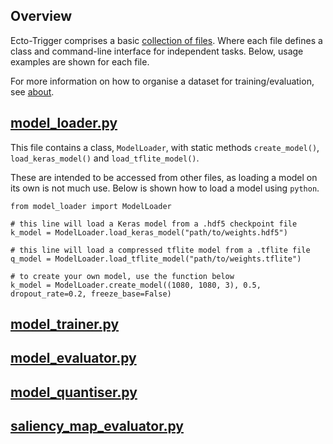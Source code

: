 ## Overview

Ecto-Trigger comprises a basic [collection of files](https://ross-jg.github.io/ecto-trigger/html/annotated.html). Where each file defines a class and command-line interface for independent tasks. Below, usage examples are shown for each file. 

For more information on how to organise a dataset for training/evaluation, see [about](about.md). 

## [model_loader.py](../model_loader.py)

This file contains a class, `ModelLoader`, with static methods `create_model()`, `load_keras_model()` and `load_tflite_model()`. 

These are intended to be accessed from other files, as loading a model on its own is not much use. Below is shown how to load a model using `python`. 

```
from model_loader import ModelLoader

# this line will load a Keras model from a .hdf5 checkpoint file
k_model = ModelLoader.load_keras_model("path/to/weights.hdf5")

# this line will load a compressed tflite model from a .tflite file
q_model = ModelLoader.load_tflite_model("path/to/weights.tflite")

# to create your own model, use the function below
k_model = ModelLoader.create_model((1080, 1080, 3), 0.5, dropout_rate=0.2, freeze_base=False)
```


## [model_trainer.py](../model_trainer.py)

## [model_evaluator.py](../model_evaluator.py)

## [model_quantiser.py](../model_quantiser.py)

## [saliency_map_evaluator.py](../saliency_map_evaluator.py)